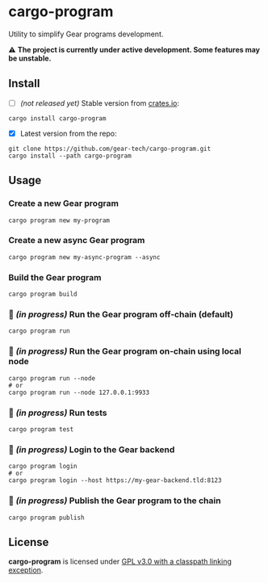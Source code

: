 # cargo-program

Utility to simplify Gear programs development.

:warning: **The project is currently under active development. Some features may be unstable.**

## Install

- [ ] *(not released yet)* Stable version from [crates.io](https://crates.io/crates/cargo-program):

```
cargo install cargo-program
```

- [x] Latest version from the repo:

```
git clone https://github.com/gear-tech/cargo-program.git
cargo install --path cargo-program
```

## Usage

###  Create a new Gear program

```
cargo program new my-program
```

###  Create a new async Gear program

```
cargo program new my-async-program --async
```

### Build the Gear program

```
cargo program build
```

### :construction: *(in progress)* Run the Gear program off-chain (default)

```
cargo program run
```

### :construction: *(in progress)* Run the Gear program on-chain using local node

```
cargo program run --node
# or
cargo program run --node 127.0.0.1:9933
```

### :construction: *(in progress)* Run tests

```
cargo program test
```

### :construction: *(in progress)* Login to the Gear backend

```
cargo program login
# or
cargo program login --host https://my-gear-backend.tld:8123
```

### :construction: *(in progress)* Publish the Gear program to the chain

```
cargo program publish
```

## License

**cargo-program** is licensed under [GPL v3.0 with a classpath linking exception](LICENSE).

